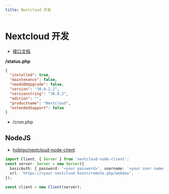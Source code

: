 ```yaml
---
title: Nextcloud 开发
---
```


# Nextcloud 开发

- [接口文档](https://docs.nextcloud.com/server/latest/admin_manual/configuration_user/instruction_set_for_users.html)

**/status.php**

```json
{
  "installed": true,
  "maintenance": false,
  "needsDbUpgrade": false,
  "version": "30.0.2.2",
  "versionstring": "30.0.2",
  "edition": "",
  "productname": "Nextcloud",
  "extendedSupport": false
}
```

- /cron.php

## NodeJS

- [hobigo/nextcloud-node-client](https://github.com/hobigo/nextcloud-node-client)

```ts
import Client, { Server } from 'nextcloud-node-client';
const server: Server = new Server({
  basicAuth: { password: '<your password>', username: '<your user name>' },
  url: 'https://<your nextcloud host>/remote.php/webdav',
});

const client = new Client(server);
```

